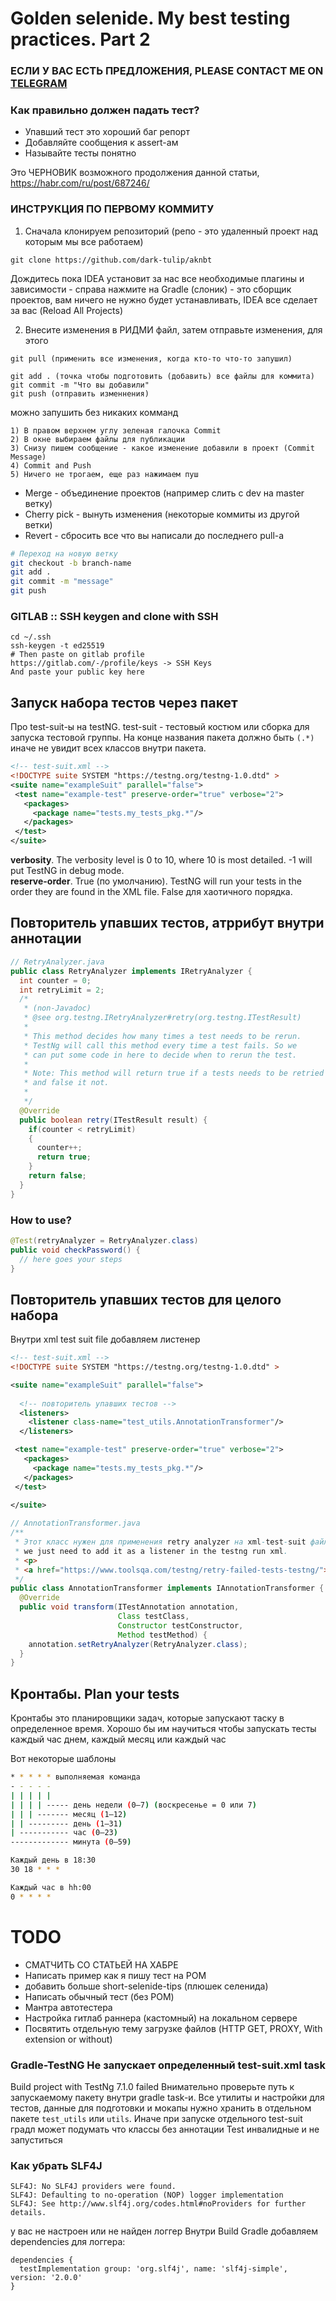 # Golden selenide. My best testing practices. Part 2

### ЕСЛИ У ВАС ЕСТЬ ПРЕДЛОЖЕНИЯ, PLEASE CONTACT ME ON <a href="https://t.me/dark_tulip">TELEGRAM</a>
### Как правильно должен падать тест?
- Упавший тест это хороший баг репорт
- Добавляйте сообщения к assert-ам
- Называйте тесты понятно

Это ЧЕРНОВИК возможного продолжения данной статьи, https://habr.com/ru/post/687246/

### ИНСТРУКЦИЯ ПО ПЕРВОМУ КОММИТУ  
1) Сначала клонируем репозиторий (репо - это удаленный проект над которым мы все работаем)
```
git clone https://github.com/dark-tulip/aknbt
```
Дождитесь пока IDEA установит за нас все необходимые плагины и зависимости - 
справа нажмите на Gradle (cлоник) - это сборщик проектов, вам ничего не нужно будет устанавливать, IDEA все сделает за вас
(Reload All Projects)

2) Внесите изменения в РИДМИ файл, затем отправьте изменения, для этого
```
git pull (применить все изменения, когда кто-то что-то запушил)

git add . (точка чтобы подготовить (добавить) все файлы для коммита)
git commit -m "Что вы добавили"
git push (отправить изменнения)
```

можно запушить без никаких комманд
```
1) В правом верхнем углу зеленая галочка Commit
2) В окне выбираем файлы для публикации
3) Снизу пишем сообщение - какое изменение добавили в проект (Commit Message)
4) Commit and Push
5) Ничего не трогаем, еще раз нажимаем пуш
```

- Merge - объединение проектов (например слить с dev на master ветку)
- Cherry pick - вынуть изменения (некоторые коммиты из другой ветки)
- Revert - сбросить все что вы написали до последнего pull-a

``` bash
# Переход на новую ветку
git checkout -b branch-name
git add .
git commit -m "message"
git push
```
### GITLAB :: SSH keygen and clone with SSH
``` 
cd ~/.ssh
ssh-keygen -t ed25519
# Then paste on gitlab profile
https://gitlab.com/-/profile/keys -> SSH Keys
And paste your public key here
```

## Запуск набора тестов через пакет
Про test-suit-ы на testNG. test-suit - тестовый костюм или сборка для запуска тестовой группы. На конце названия пакета должно быть `(.*)` иначе не увидит всех классов внутри пакета.
``` xml
<!-- test-suit.xml -->
<!DOCTYPE suite SYSTEM "https://testng.org/testng-1.0.dtd" >
<suite name="exampleSuit" parallel="false">
 <test name="example-test" preserve-order="true" verbose="2">
   <packages>
     <package name="tests.my_tests_pkg.*"/>
   </packages>
 </test>
</suite>
```
<b>verbosity</b>. The verbosity level is 0 to 10, where 10 is most detailed. -1 will put TestNG in debug mode.<br>
<b>reserve-order</b>. True (по умолчанию). TestNG will run your tests in the order they are found in the XML file. False для хаотичного порядка.


## Повторитель упавших тестов, атррибут внутри аннотации
``` Java
// RetryAnalyzer.java
public class RetryAnalyzer implements IRetryAnalyzer {
  int counter = 0;
  int retryLimit = 2;
  /*
   * (non-Javadoc)
   * @see org.testng.IRetryAnalyzer#retry(org.testng.ITestResult)
   *
   * This method decides how many times a test needs to be rerun.
   * TestNg will call this method every time a test fails. So we
   * can put some code in here to decide when to rerun the test.
   *
   * Note: This method will return true if a tests needs to be retried
   * and false it not.
   *
   */
  @Override
  public boolean retry(ITestResult result) {
    if(counter < retryLimit)
    {
      counter++;
      return true;
    }
    return false;
  }
}
```
### How to use?
``` Java
@Test(retryAnalyzer = RetryAnalyzer.class)
public void checkPassword() {
  // here goes your steps
}
```

## Повторитель упавших тестов для целого набора
Внутри xml test suit file добавляем листенер
``` xml
<!-- test-suit.xml -->
<!DOCTYPE suite SYSTEM "https://testng.org/testng-1.0.dtd" >

<suite name="exampleSuit" parallel="false">
 
  <!-- повторитель упавших тестов -->
  <listeners>
    <listener class-name="test_utils.AnnotationTransformer"/>
  </listeners>

 <test name="example-test" preserve-order="true" verbose="2">
   <packages>
     <package name="tests.my_tests_pkg.*"/>
   </packages>
 </test>
 
</suite>
```
``` Java
// AnnotationTransformer.java
/**
 * Этот класс нужен для применения retry analyzer на xml-test-suit файл с помощью listener
 * we just need to add it as a listener in the testng run xml.
 * <p>
 * <a href="https://www.toolsqa.com/testng/retry-failed-tests-testng/"></a>
 */
public class AnnotationTransformer implements IAnnotationTransformer {
  @Override
  public void transform(ITestAnnotation annotation,
                        Class testClass,
                        Constructor testConstructor,
                        Method testMethod) {
    annotation.setRetryAnalyzer(RetryAnalyzer.class);
  }
}
```

## Кронтабы. Plan your tests
Кронтабы это планировщики задач, которые запускают таску в определенное время. Хорошо бы им научиться чтобы запускать тесты каждый час днем, каждый месяц или каждый час

Вот некоторые шаблоны
``` bash
* * * * * выполняемая команда
- - - - -
| | | | |
| | | | ----- день недели (0—7) (воскресенье = 0 или 7)
| | | ------- месяц (1—12)
| | --------- день (1—31)
| ----------- час (0—23)
------------- минута (0—59)

Каждый день в 18:30
30 18 * * *

Каждый час в hh:00
0 * * * *
```

# TODO
- СМАТЧИТЬ СО СТАТЬЕЙ НА ХАБРЕ
- Написать пример как я пишу тест на POM
- добавить больше short-selenide-tips (плюшек селенида)
- Написать обычный тест (без POM)
- Мантра автотестера 
- Настройка гитлаб раннера (кастомный) на локальном сервере
- Посвятить отдельную тему загрузке файлов (HTTP GET, PROXY, With extension or without)

### Gradle-TestNG Не запускает определенный test-suit.xml task

Build project with TestNg 7.1.0 failed
Внимательно проверьте путь к запускаемому пакету внутри gradle task-и. Все утилиты и настройки для тестов, данные для подготовки и мокапы нужно хранить в отдельном пакете `test_utils` или `utils`. Иначе при запуске отдельного test-suit градл может подумать что классы без аннотации Test инвалидные и не запуститься


### Как убрать SLF4J 
```
SLF4J: No SLF4J providers were found.
SLF4J: Defaulting to no-operation (NOP) logger implementation
SLF4J: See http://www.slf4j.org/codes.html#noProviders for further details.
```
у вас не настроен или не найден логгер
Внутри Build Gradle добавляем dependencies для логгера:
``` 
dependencies {
  testImplementation group: 'org.slf4j', name: 'slf4j-simple', version: '2.0.0'
}
```
